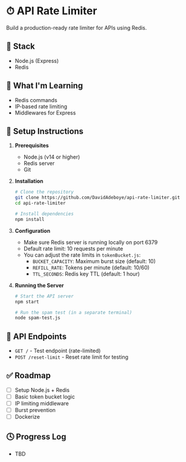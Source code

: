 # ⏱ API Rate Limiter

Build a production-ready rate limiter for APIs using Redis.

## 🧰 Stack
- Node.js (Express)
- Redis

## 🧠 What I'm Learning
- Redis commands
- IP-based rate limiting
- Middlewares for Express

## 🚀 Setup Instructions

1. **Prerequisites**
   - Node.js (v14 or higher)
   - Redis server
   - Git

2. **Installation**
   ```bash
   # Clone the repository
   git clone https://github.com/DavidAdeboye/api-rate-limiter.git
   cd api-rate-limiter

   # Install dependencies
   npm install
   ```

3. **Configuration**
   - Make sure Redis server is running locally on port 6379
   - Default rate limit: 10 requests per minute
   - You can adjust the rate limits in `tokenBucket.js`:
     - `BUCKET_CAPACITY`: Maximum burst size (default: 10)
     - `REFILL_RATE`: Tokens per minute (default: 10/60)
     - `TTL_SECONDS`: Redis key TTL (default: 1 hour)

4. **Running the Server**
   ```bash
   # Start the API server
   npm start

   # Run the spam test (in a separate terminal)
   node spam-test.js
   ```

## 📝 API Endpoints
- `GET /` - Test endpoint (rate-limited)
- `POST /reset-limit` - Reset rate limit for testing

## ✅ Roadmap
- [ ] Setup Node.js + Redis
- [ ] Basic token bucket logic
- [ ] IP limiting middleware
- [ ] Burst prevention
- [ ] Dockerize

## 🕓 Progress Log
- TBD
